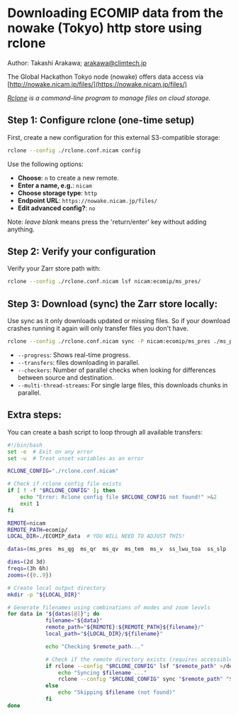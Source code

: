 # Downloading ECOMIP data from the nowake (Tokyo) http store using rclone

Author: Takashi Arakawa; arakawa@climtech.jp

The Global Hackathon Tokyo node (nowake) offers data access via [http://nowake.nicam.jp/files/](https://nowake.nicam.jp/files/)

*[Rclone](https://rclone.org/) is a command-line program to manage files on cloud storage.*

## Step 1: Configure rclone (one-time setup)

First, create a new configuration for this external S3-compatible storage:

```bash
rclone --config ./rclone.conf.nicam config
```

Use the following options:

- **Choose**: `n` to create a new remote.
- **Enter a name, e.g.**: `nicam`
- **Choose storage type**: `http`
- **Endpoint URL**: `https://nowake.nicam.jp/files/`
- **Edit advanced config?**: `no`

Note: *leave blank* means press the 'return/enter' key without adding anything.

## Step 2: Verify your configuration

Verify your Zarr store path with:

```bash
rclone --config ./rclone.conf.nicam lsf nicam:ecomip/ms_pres/
```

## Step 3: Download (sync) the Zarr store locally:

Use sync as it only downloads updated or missing files. So if your download crashes running it again will only transfer files you don't have.

```bash
rclone --config ./rclone.conf.nicam sync -P nicam:ecomip/ms_pres ./ms_pres --transfers=40 --multi-thread-streams=10 --checkers=100
```

- `--progress`: Shows real-time progress.
- `--transfers`: files downloading in parallel.
- `--checkers`: Number of parallel checks when looking for differences between source and destination.
- `--multi-thread-streams`: For single large files, this downloads chunks in parallel.

## Extra steps:

You can create a bash script to loop through all available transfers:

```bash
#!/bin/bash
set -e  # Exit on any error
set -u  # Treat unset variables as an error

RCLONE_CONFIG="./rclone.conf.nicam"

# Check if rclone config file exists
if [ ! -f "$RCLONE_CONFIG" ]; then
    echo "Error: Rclone config file $RCLONE_CONFIG not found!" >&2
    exit 1
fi

REMOTE=nicam
REMOTE_PATH=ecomip/
LOCAL_DIR=./ECOMIP_data  # YOU WILL NEED TO ADJUST THIS!

datas=(ms_pres  ms_qg  ms_qr  ms_qv  ms_tem  ms_v  ss_lwu_toa  ss_slp  ss_tbb11um  ss_tppn  ss_v10m ms_qc    ms_qi  ms_qs  ms_rh  ms_u    ms_w  ss_q2m      ss_t2m  ss_tem_sfc  ss_u10m)

dims=(2d 3d)
freqs=(3h 6h)
zooms=({0..9})

# Create local output directory
mkdir -p "${LOCAL_DIR}"

# Generate filenames using combinations of modes and zoom levels
for data in "${datas[@]}"; do
            filename="${data}"
            remote_path="${REMOTE}:${REMOTE_PATH}${filename}/"
            local_path="${LOCAL_DIR}/${filename}"

            echo "Checking $remote_path..."

            # Check if the remote directory exists (requires accessible structure in HTTP listing)
            if rclone --config "$RCLONE_CONFIG" lsf "$remote_path" >/dev/null 2>&1; then
                echo "Syncing $filename ..."
                rclone --config "$RCLONE_CONFIG" sync "$remote_path" "$local_path" --progress --transfers=40 --multi-thread-streams=10 --checkers=100
            else
                echo "Skipping $filename (not found)"
            fi
done
```
